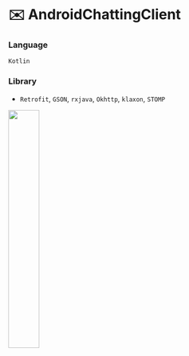 # ✉️ AndroidChattingClient

### Language
`Kotlin`

### Library
* `Retrofit`, `GSON`, `rxjava`, `Okhttp`, `klaxon`, `STOMP`


<img src="https://user-images.githubusercontent.com/54823396/93205236-6e895000-f792-11ea-8c26-43737d93c67e.gif" width="35%">
